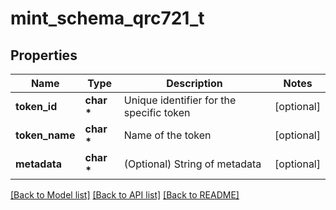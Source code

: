 # mint_schema_qrc721_t

## Properties
Name | Type | Description | Notes
------------ | ------------- | ------------- | -------------
**token_id** | **char \*** | Unique identifier for the specific token | [optional] 
**token_name** | **char \*** | Name of the token | [optional] 
**metadata** | **char \*** | (Optional) String of metadata | [optional] 

[[Back to Model list]](../README.md#documentation-for-models) [[Back to API list]](../README.md#documentation-for-api-endpoints) [[Back to README]](../README.md)



